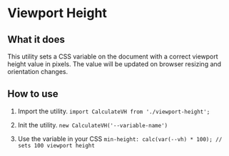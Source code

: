 # Viewport Height

## What it does
This utility sets a CSS variable on the document with a correct viewport height value in pixels. The value will be updated on browser resizing and orientation changes.

## How to use

1. Import the utility.
`import CalculateVH from './viewport-height';`

2. Init the utility.
`new CalculateVH('--variable-name')`

3. Use the variable in your CSS
`min-height: calc(var(--vh) * 100); // sets 100 viewport height`